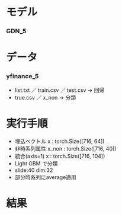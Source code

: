 # モデル
### GDN_5
    
# データ
### yfinance_5
* list.txt ／ train.csv ／ test.csv  →  回帰
* true.csv ／ x_non                →  分類
        
# 実行手順
* 埋込ベクトル x     : torch.Size([716,  64])
* 非時系列属性 x_non : torch.Size([716,  40])
* 統合(axis=1) x     : torch.Size([716, 104])
* Light GBM で分類
* slide:40 dim:32
* 部分時系列にaverage適用

# 結果

